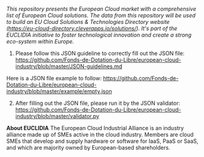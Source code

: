 *This repository presents the European Cloud market with a comprehensive list of European Cloud solutions. The data from this repository will be used to build an EU Cloud Solutions & Technologies Directory website (https://eu-cloud-directory.cleverapps.io/solutions/). It's part of the EUCLIDIA initiative to foster technological innovation and create a strong eco-system within Europe.*

1. Please follow this JSON guideline to correctly fill out the JSON file: https://github.com/Fonds-de-Dotation-du-Libre/european-cloud-industry/blob/master/JSON-guidelines.md

Here is a JSON file example to follow: https://github.com/Fonds-de-Dotation-du-Libre/european-cloud-industry/blob/master/example/empty.json

2. After filling out the JSON file, please run it by the JSON validator: https://github.com/Fonds-de-Dotation-du-Libre/european-cloud-industry/blob/master/validator.py

**About EUCLIDIA**
The European Cloud Industrial Alliance is an industry alliance made up of SMEs active in the cloud industry. Members are cloud SMEs that develop and supply hardware or software for IaaS, PaaS or SaaS, and which are majority owned by European-based shareholders.



